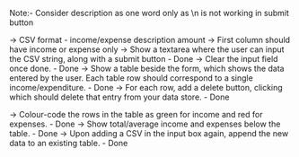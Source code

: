 Note:- Consider description as one word only as \n is not working in submit button

-> CSV format - income/expense description amount
-> First column should have income or expense only
-> Show a textarea where the user can input the CSV string, along with a submit button - Done
-> Clear the input field once done. - Done
-> Show a table beside the form, which shows the data entered by the user. Each table row should correspond to a single income/expenditure. - Done
-> For each row, add a delete button, clicking which should delete that entry from your data store. - Done

-> Colour-code the rows in the table as green for income and red for expenses. - Done
-> Show total/average income and expenses below the table. - Done
-> Upon adding a CSV in the input box again, append the new data to an existing table. - Done
